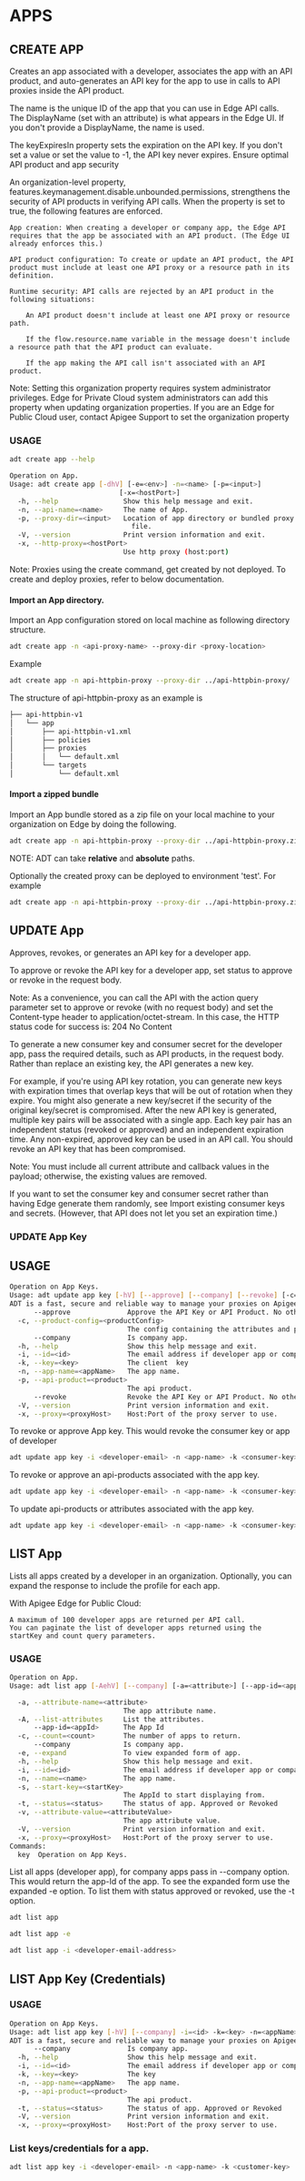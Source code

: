 # APPS
## CREATE APP
Creates an app associated with a developer, associates the app with an API product, and auto-generates an API key for the app to use in calls to API proxies inside the API product.

The name is the unique ID of the app that you can use in Edge API calls. The DisplayName (set with an attribute) is what appears in the Edge UI. If you don't provide a DisplayName, the name is used.

The keyExpiresIn property sets the expiration on the API key. If you don't set a value or set the value to -1, the API key never expires.
Ensure optimal API product and app security

An organization-level property, features.keymanagement.disable.unbounded.permissions, strengthens the security of API products in verifying API calls. When the property is set to true, the following features are enforced.

    App creation: When creating a developer or company app, the Edge API requires that the app be associated with an API product. (The Edge UI already enforces this.)

    API product configuration: To create or update an API product, the API product must include at least one API proxy or a resource path in its definition.

    Runtime security: API calls are rejected by an API product in the following situations:

        An API product doesn't include at least one API proxy or resource path.

        If the flow.resource.name variable in the message doesn't include a resource path that the API product can evaluate.

        If the app making the API call isn't associated with an API product.

Note: Setting this organization property requires system administrator privileges. Edge for Private Cloud system administrators can add this property when updating organization properties. If you are an Edge for Public Cloud user, contact Apigee Support to set the organization property

### USAGE

```sh
adt create app --help
```

```sh
Operation on App.
Usage: adt create app [-dhV] [-e=<env>] -n=<name> [-p=<input>]
                           [-x=<hostPort>]
  -h, --help                Show this help message and exit.
  -n, --api-name=<name>     The name of App.
  -p, --proxy-dir=<input>   Location of app directory or bundled proxy zip
                              file.
  -V, --version             Print version information and exit.
  -x, --http-proxy=<hostPort>
                            Use http proxy (host:port)
```                            
  
Note: Proxies using the create command, get created by not deployed. To create and deploy proxies, refer to below documentation.

#### Import an App directory.

Import an App configuration stored on local machine as following directory structure.


```sh
adt create app -n <api-proxy-name> --proxy-dir <proxy-location>
```

Example

```sh
adt create app -n api-httpbin-proxy --proxy-dir ../api-httpbin-proxy/
```

  The structure of api-httpbin-proxy as an example is

```sh
├── api-httpbin-v1
│   └── app
│       ├── api-httpbin-v1.xml
│       ├── policies
│       ├── proxies
│       │   └── default.xml
│       └── targets
│           └── default.xml
```

#### Import a zipped bundle

Import an App bundle stored as a zip file on your local machine to your organization on Edge by doing the following.

```sh
adt create app -n api-httpbin-proxy --proxy-dir ../api-httpbin-proxy.zip
```

NOTE: ADT can take **relative** and **absolute** paths.

Optionally the created proxy can be deployed to environment 'test'. For example

```sh
adt create app -n api-httpbin-proxy --proxy-dir ../api-httpbin-proxy.zip -d -e test
```

## UPDATE App
Approves, revokes, or generates an API key for a developer app.

To approve or revoke the API key for a developer app, set status to approve or revoke in the request body.

Note: As a convenience, you can call the API with the action query parameter set to approve or revoke (with no request body) and set the Content-type header to application/octet-stream. In this case, the HTTP status code for success is: 204 No Content

To generate a new consumer key and consumer secret for the developer app, pass the required details, such as API products, in the request body. Rather than replace an existing key, the API generates a new key.

For example, if you're using API key rotation, you can generate new keys with expiration times that overlap keys that will be out of rotation when they expire. You might also generate a new key/secret if the security of the original key/secret is compromised. After the new API key is generated, multiple key pairs will be associated with a single app. Each key pair has an independent status (revoked or approved) and an independent expiration time. Any non-expired, approved key can be used in an API call. You should revoke an API key that has been compromised.

Note: You must include all current attribute and callback values in the payload; otherwise, the existing values are removed.

If you want to set the consumer key and consumer secret rather than having Edge generate them randomly, see Import existing consumer keys and secrets. (However, that API does not let you set an expiration time.)


### UPDATE App Key

## USAGE

```sh
Operation on App Keys.
Usage: adt update app key [-hV] [--approve] [--company] [--revoke] [-c=<productConfig>] -i=<id> -k=<key> -n=<appName> [-p=<product>] [-t=<status>] [-x=<proxyHost>]
ADT is a fast, secure and reliable way to manage your proxies on Apigee.
      --approve              Approve the API Key or API Product. No other parameter required.
  -c, --product-config=<productConfig>
                             The config containing the attributes and products.
      --company              Is company app.
  -h, --help                 Show this help message and exit.
  -i, --id=<id>              The email address if developer app or company name if company app.
  -k, --key=<key>            The client  key
  -n, --app-name=<appName>   The app name.
  -p, --api-product=<product>
                             The api product.
      --revoke               Revoke the API Key or API Product. No other parameter required.
  -V, --version              Print version information and exit.
  -x, --proxy=<proxyHost>    Host:Port of the proxy server to use.
```

To revoke or approve App key. This would revoke the consumer key or app <app-name> of developer <developer-email>

```sh 
adt update app key -i <developer-email> -n <app-name> -k <consumer-key>  --revoke
```

To revoke or approve an api-products associated with the app key.

```sh
adt update app key -i <developer-email> -n <app-name> -k <consumer-key> -p <api-product> --revoke 
```

To update api-products or attributes associated with the app key.

```sh
adt update app key -i <developer-email> -n <app-name> -k <consumer-key> --product-config <product-confiig>
```



## LIST App


Lists all apps created by a developer in an organization. Optionally, you can expand the response to include the profile for each app.

With Apigee Edge for Public Cloud:

    A maximum of 100 developer apps are returned per API call.
    You can paginate the list of developer apps returned using the startKey and count query parameters.
### USAGE

```sh
Operation on App.
Usage: adt list app [-AehV] [--company] [-a=<attribute>] [--app-id=<appId>] [-c=<count>] [-i=<id>] [-n=<name>] [-s=<startKey>] [-t=<status>] [-v=<attributeValue>] [-x=<proxyHost>] [COMMAND]

  -a, --attribute-name=<attribute>
                            The app attribute name.
  -A, --list-attributes     List the attributes.
      --app-id=<appId>      The App Id
  -c, --count=<count>       The number of apps to return.
      --company             Is company app.
  -e, --expand              To view expanded form of app.
  -h, --help                Show this help message and exit.
  -i, --id=<id>             The email address if developer app or company name if company app.
  -n, --name=<name>         The app name.
  -s, --start-key=<startKey>
                            The AppId to start displaying from.
  -t, --status=<status>     The status of app. Approved or Revoked
  -v, --attribute-value=<attributeValue>
                            The app attribute value.
  -V, --version             Print version information and exit.
  -x, --proxy=<proxyHost>   Host:Port of the proxy server to use.
Commands:
  key  Operation on App Keys.
```

List all apps (developer app), for company apps pass in --company  option. This would return the app-Id of the app.  To see the expanded form use the expanded -e option. To  list them with status approved or revoked, use the -t option.


```sh
adt list app 
```


```sh
adt list app -e
```


```sh
adt list app -i <developer-email-address>
```


## LIST App Key (Credentials)

### USAGE

```sh
Operation on App Keys.
Usage: adt list app key [-hV] [--company] -i=<id> -k=<key> -n=<appName> [-p=<product>] [-t=<status>] [-x=<proxyHost>]
ADT is a fast, secure and reliable way to manage your proxies on Apigee.
      --company              Is company app.
  -h, --help                 Show this help message and exit.
  -i, --id=<id>              The email address if developer app or company name if company app.
  -k, --key=<key>            The key
  -n, --app-name=<appName>   The app name.
  -p, --api-product=<product>
                             The api product.
  -t, --status=<status>      The status of app. Approved or Revoked
  -V, --version              Print version information and exit.
  -x, --proxy=<proxyHost>    Host:Port of the proxy server to use.
```

### List keys/credentials for a app.

```sh
adt list app key -i <developer-email> -n <app-name> -k <customer-key>
```


